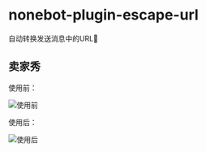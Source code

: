 nonebot-plugin-escape-url
========

自动转换发送消息中的URL🤔

## 卖家秀

使用前：

![使用前](img/1.png)

使用后：

![使用后](img/2.png)
